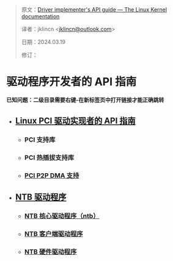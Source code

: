 > 原文：[Driver implementer's API guide — The Linux Kernel documentation](https://docs.kernel.org/driver-api/index.html)
>
> 译者：jklincn \<jklincn@outlook.com\>
>
> 日期：2024.03.19
>
> 修订：

# 驱动程序开发者的 API 指南

**已知问题：二级目录需要右键-在新标签页中打开链接才能正确跳转**

- ## [Linux PCI 驱动实现者的 API 指南](pci/index.md)

  - ### PCI 支持库

  - ### PCI 热插拔支持库

  - ### [PCI P2P DMA 支持](pci/p2pdma.md)

- ## [NTB 驱动程序](ntb.md)

  - ### [NTB 核心驱动程序（ntb）](ntb.md#ntb-核心驱动程序（ntb）)

  - ### [NTB 客户端驱动程序](ntb.md#ntb-客户端驱动程序)

  - ### [NTB 硬件驱动程序](ntb.md#ntb-硬件驱动程序)
